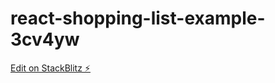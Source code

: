 # react-shopping-list-example-3cv4yw

[Edit on StackBlitz ⚡️](https://stackblitz.com/edit/react-shopping-list-example-3cv4yw)